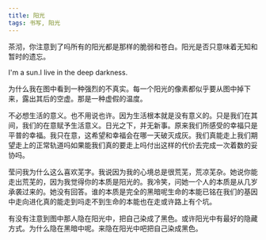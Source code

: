 ```yaml
---
title: 阳光
tags: 书写, 阳光
---
```



茶沏，你注意到了吗所有的阳光都是那样的脆弱和苍白。阳光是否只意味着无知和暂时的遗忘。

I'm a sun.I live in the deep darkness.

为什么我在图中看到一种强烈的不真实。每一个阳光的像素都似乎要从图中掉下来，露出其后的空虚。那是一种虚假的温度。

不必想生活的意义。也不用说也许。因为生活根本就是没有意义的。只是我们在其间，我们的在意赋予生活意义。日光之下，并无新事。原来我们所感受的幸福只是平普的幸福。我只在意，这希望和幸福会在哪一天破灭成灰。我们真能走上我们期望走上的正常轨道吗如果能我们真的要走上吗付出这样的代价去完成一次着数的妥协吗。

莹问我为什么这么喜欢芜字。我说因为我的心境总是很荒芜，荒凉芜杂。她说你能走出荒芜的，因为我觉得你的本质是阳光的。我冷笑，问她一个人的本质是从几岁承袭过来的。她没有回答。谁的本质是完全的黑暗呢生命的本能已铭在我们的基因中走向进化真的能走到吗走不到生命的本能也在走或许路上有个坑。

有没有注意到图中那人隐在阳光中，把自己染成了黑色。或许阳光中有最好的隐藏方式。为什么隐在黑暗中呢。来隐在阳光中吧把自己染成黑色。

